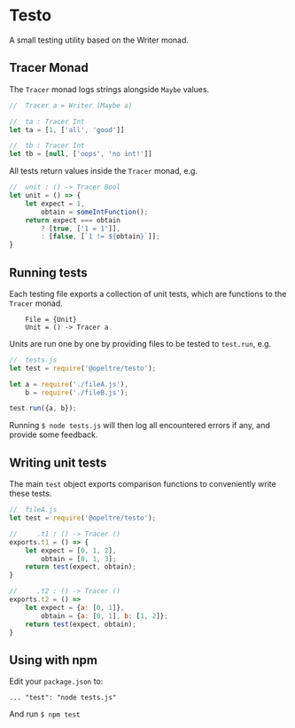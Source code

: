 # Testo 

A small testing utility based on the Writer monad. 

## Tracer Monad 

The `Tracer` monad logs strings alongside `Maybe` values. 

```js
//  Tracer a = Writer (Maybe a)

//  ta : Tracer Int
let ta = [1, ['all', 'good']]

//  tb : Tracer Int 
let tb = [null, ['oops', 'no int!']]
```

All tests return values inside the `Tracer` monad, e.g. 

```js
//  unit : () -> Tracer Bool 
let unit = () => {
    let expect = 1, 
        obtain = someIntFunction(); 
    return expect === obtain 
        ? [true, ['1 = 1']],
        : [false, [`1 != ${obtain}`]];
}
```

## Running tests

Each testing file exports a collection of unit tests,
which are functions to the `Tracer` monad. 

```
    File = {Unit} 
    Unit = () -> Tracer a
```

Units are run one by one by providing files
to be tested to `test.run`, e.g.

```js
//  tests.js
let test = require('@opeltre/testo');

let a = require('./fileA.js'),
    b = require('./fileB.js');

test.run({a, b}); 
``` 
Running `$ node tests.js` will then log all 
encountered errors if any, and provide some feedback. 

## Writing unit tests 

The main `test` object exports comparison functions 
to conveniently write these tests. 

```js 
//  fileA.js
let test = require('@opeltre/testo');

//     .t1 : () -> Tracer ()
exports.t1 = () => {
    let expect = [0, 1, 2],
        obtain = [0, 1, 3]; 
    return test(expect, obtain);
}

//     .t2 : () -> Tracer ()
exports.t2 = () => 
    let expect = {a: [0, 1]},
        obtain = {a: [0, 1], b: [1, 2]};
    return test(expect, obtain); 
}
``` 

## Using with npm

Edit your `package.json` to:

```
... "test": "node tests.js"
```

And run `$ npm test`

